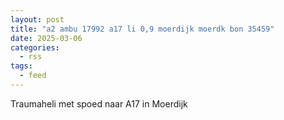 ```yaml
---
layout: post
title: "a2 ambu 17992 a17 li 0,9 moerdijk moerdk bon 35459"
date: 2025-03-06
categories: 
  - rss
tags: 
  - feed
---
```


Traumaheli met spoed naar A17 in Moerdijk
